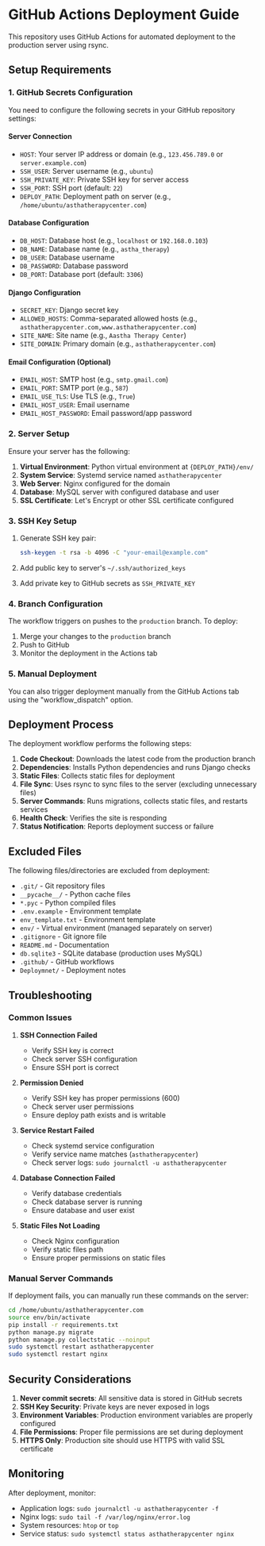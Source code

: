 # GitHub Actions Deployment Guide

This repository uses GitHub Actions for automated deployment to the production server using rsync.

## Setup Requirements

### 1. GitHub Secrets Configuration

You need to configure the following secrets in your GitHub repository settings:

#### Server Connection
- `HOST`: Your server IP address or domain (e.g., `123.456.789.0` or `server.example.com`)
- `SSH_USER`: Server username (e.g., `ubuntu`)
- `SSH_PRIVATE_KEY`: Private SSH key for server access
- `SSH_PORT`: SSH port (default: `22`)
- `DEPLOY_PATH`: Deployment path on server (e.g., `/home/ubuntu/asthatherapycenter.com`)

#### Database Configuration
- `DB_HOST`: Database host (e.g., `localhost` or `192.168.0.103`)
- `DB_NAME`: Database name (e.g., `astha_therapy`)
- `DB_USER`: Database username
- `DB_PASSWORD`: Database password
- `DB_PORT`: Database port (default: `3306`)

#### Django Configuration
- `SECRET_KEY`: Django secret key
- `ALLOWED_HOSTS`: Comma-separated allowed hosts (e.g., `asthatherapycenter.com,www.asthatherapycenter.com`)
- `SITE_NAME`: Site name (e.g., `Aastha Therapy Center`)
- `SITE_DOMAIN`: Primary domain (e.g., `asthatherapycenter.com`)

#### Email Configuration (Optional)
- `EMAIL_HOST`: SMTP host (e.g., `smtp.gmail.com`)
- `EMAIL_PORT`: SMTP port (e.g., `587`)
- `EMAIL_USE_TLS`: Use TLS (e.g., `True`)
- `EMAIL_HOST_USER`: Email username
- `EMAIL_HOST_PASSWORD`: Email password/app password

### 2. Server Setup

Ensure your server has the following:

1. **Virtual Environment**: Python virtual environment at `{DEPLOY_PATH}/env/`
2. **System Service**: Systemd service named `asthatherapycenter`
3. **Web Server**: Nginx configured for the domain
4. **Database**: MySQL server with configured database and user
5. **SSL Certificate**: Let's Encrypt or other SSL certificate configured

### 3. SSH Key Setup

1. Generate SSH key pair:
   ```bash
   ssh-keygen -t rsa -b 4096 -C "your-email@example.com"
   ```

2. Add public key to server's `~/.ssh/authorized_keys`

3. Add private key to GitHub secrets as `SSH_PRIVATE_KEY`

### 4. Branch Configuration

The workflow triggers on pushes to the `production` branch. To deploy:

1. Merge your changes to the `production` branch
2. Push to GitHub
3. Monitor the deployment in the Actions tab

### 5. Manual Deployment

You can also trigger deployment manually from the GitHub Actions tab using the "workflow_dispatch" option.

## Deployment Process

The deployment workflow performs the following steps:

1. **Code Checkout**: Downloads the latest code from the production branch
2. **Dependencies**: Installs Python dependencies and runs Django checks
3. **Static Files**: Collects static files for deployment
4. **File Sync**: Uses rsync to sync files to the server (excluding unnecessary files)
5. **Server Commands**: Runs migrations, collects static files, and restarts services
6. **Health Check**: Verifies the site is responding
7. **Status Notification**: Reports deployment success or failure

## Excluded Files

The following files/directories are excluded from deployment:
- `.git/` - Git repository files
- `__pycache__/` - Python cache files
- `*.pyc` - Python compiled files
- `.env.example` - Environment template
- `env_template.txt` - Environment template
- `env/` - Virtual environment (managed separately on server)
- `.gitignore` - Git ignore file
- `README.md` - Documentation
- `db.sqlite3` - SQLite database (production uses MySQL)
- `.github/` - GitHub workflows
- `Deploymnet/` - Deployment notes

## Troubleshooting

### Common Issues

1. **SSH Connection Failed**
   - Verify SSH key is correct
   - Check server SSH configuration
   - Ensure SSH port is correct

2. **Permission Denied**
   - Verify SSH key has proper permissions (600)
   - Check server user permissions
   - Ensure deploy path exists and is writable

3. **Service Restart Failed**
   - Check systemd service configuration
   - Verify service name matches (`asthatherapycenter`)
   - Check server logs: `sudo journalctl -u asthatherapycenter`

4. **Database Connection Failed**
   - Verify database credentials
   - Check database server is running
   - Ensure database and user exist

5. **Static Files Not Loading**
   - Check Nginx configuration
   - Verify static files path
   - Ensure proper permissions on static files

### Manual Server Commands

If deployment fails, you can manually run these commands on the server:

```bash
cd /home/ubuntu/asthatherapycenter.com
source env/bin/activate
pip install -r requirements.txt
python manage.py migrate
python manage.py collectstatic --noinput
sudo systemctl restart asthatherapycenter
sudo systemctl restart nginx
```

## Security Considerations

1. **Never commit secrets**: All sensitive data is stored in GitHub secrets
2. **SSH Key Security**: Private keys are never exposed in logs
3. **Environment Variables**: Production environment variables are properly configured
4. **File Permissions**: Proper file permissions are set during deployment
5. **HTTPS Only**: Production site should use HTTPS with valid SSL certificate

## Monitoring

After deployment, monitor:
- Application logs: `sudo journalctl -u asthatherapycenter -f`
- Nginx logs: `sudo tail -f /var/log/nginx/error.log`
- System resources: `htop` or `top`
- Service status: `sudo systemctl status asthatherapycenter nginx`